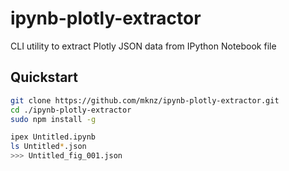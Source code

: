 # ipynb-plotly-extractor

CLI utility to extract Plotly JSON data from IPython Notebook file

## Quickstart

```bash
git clone https://github.com/mknz/ipynb-plotly-extractor.git
cd ./ipynb-plotly-extractor
sudo npm install -g
```

```bash
ipex Untitled.ipynb
ls Untitled*.json
>>> Untitled_fig_001.json
```
